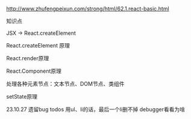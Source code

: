 http://www.zhufengpeixun.com/strong/html/62.1.react-basic.html

知识点

JSX -> React.createElement

React.createElement 原理

React.render原理

React.Component原理

处理各种元素节点：文本节点、DOM节点、类组件

setState原理

23.10.27 遗留bug todos 用ul、li的话，最后一个li删不掉 debugger看看为啥